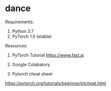 # dance

Requirements:

1. Python 3.7
2. PyTorch 1.0 (stable)

Resources:

1. PyTorch Tutorial
https://www.fast.ai

2. Google Colabatory

3. Pytorch cheat sheet

https://pytorch.org/tutorials/beginner/ptcheat.html